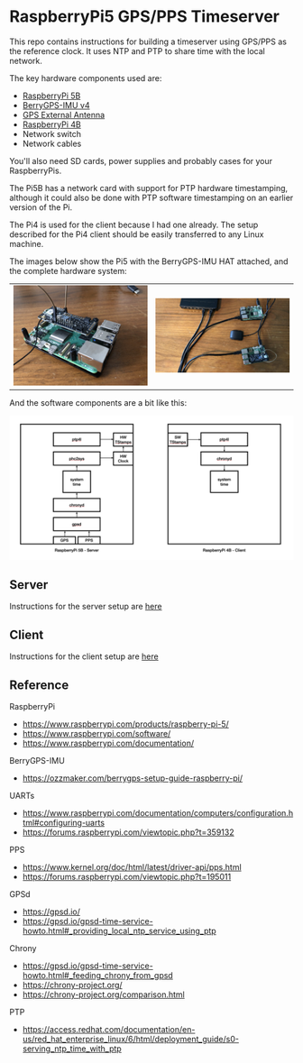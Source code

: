 # RaspberryPi5 GPS/PPS Timeserver

This repo contains instructions for building a timeserver using GPS/PPS as the reference clock. It
uses NTP and PTP to share time with the local network.

The key hardware components used are:

* [RaspberryPi 5B](https://www.raspberrypi.com/products/raspberry-pi-5/)
* [BerryGPS-IMU v4](https://ozzmaker.com/product/berrygps-imu/)
* [GPS External Antenna](https://ozzmaker.com/product/antenna-for-berrygps-and-berrygps-imu/)
* [RaspberryPi 4B](https://www.raspberrypi.com/products/raspberry-pi-4-model-b/)
* Network switch
* Network cables

You'll also need SD cards, power supplies and probably cases for your RaspberryPis.

The Pi5B has a network card with support for PTP hardware timestamping, although it could also be done with 
PTP software timestamping on an earlier version of the Pi.

The Pi4 is used for the client because I had one already. The setup described for the Pi4 client should be easily 
transferred to any Linux machine.

The images below show the Pi5 with the BerryGPS-IMU HAT attached, and the complete hardware system:

<table>
    <tr>
        <td><img src="docs/pi5-berrygps.jpeg"></td>
        <td><img src="docs/pi5-system.jpeg"></td>
    </tr>
</table>

And the software components are a bit like this:

![System Setup](docs/system.png "System Setup")

## Server

Instructions for the server setup are [here](docs/server.md)

## Client

Instructions for the client setup are [here](docs/client.md)

## Reference

RaspberryPi

* https://www.raspberrypi.com/products/raspberry-pi-5/
* https://www.raspberrypi.com/software/
* https://www.raspberrypi.com/documentation/

BerryGPS-IMU

* https://ozzmaker.com/berrygps-setup-guide-raspberry-pi/

UARTs

* https://www.raspberrypi.com/documentation/computers/configuration.html#configuring-uarts
* https://forums.raspberrypi.com/viewtopic.php?t=359132

PPS

* https://www.kernel.org/doc/html/latest/driver-api/pps.html
* https://forums.raspberrypi.com/viewtopic.php?t=195011

GPSd

* https://gpsd.io/
* https://gpsd.io/gpsd-time-service-howto.html#_providing_local_ntp_service_using_ptp

Chrony

* https://gpsd.io/gpsd-time-service-howto.html#_feeding_chrony_from_gpsd
* https://chrony-project.org/
* https://chrony-project.org/comparison.html

PTP

* https://access.redhat.com/documentation/en-us/red_hat_enterprise_linux/6/html/deployment_guide/s0-serving_ntp_time_with_ptp

